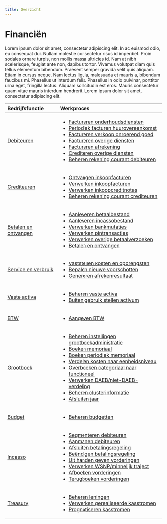 ```yaml
---
title: Overzicht
---
```


# Financiën

Lorem ipsum dolor sit amet, consectetur adipiscing elit. In ac euismod odio, eu consequat dui. Nullam molestie consectetur risus id imperdiet. Proin sodales ornare turpis, non mollis massa ultricies id. Nam at nibh scelerisque, feugiat ante non, dapibus tortor. Vivamus volutpat diam quis tellus elementum bibendum. Praesent semper gravida velit quis aliquam. Etiam in cursus neque. Nam lectus ligula, malesuada et mauris a, bibendum faucibus mi. Phasellus ut interdum felis. Phasellus in odio pulvinar, porttitor urna eget, fringilla lectus. Aliquam sollicitudin est eros. Mauris consectetur quam vitae mauris interdum hendrerit. Lorem ipsum dolor sit amet, consectetur adipiscing elit.


Bedrijfsfunctie | Werkproces
:--- | :---
[Debiteuren](debiteuren/debiteuren-overzicht.md) | <ul><li>[Factureren onderhoudsdiensten](debiteuren/factureren-onderhoudsdiensten.md)</li><li>[Periodiek facturen huurovereenkomst](debiteuren/periodiek-facturen-huurovereenkomst.md)</li><li>[Factureren verkoop onroerend goed](debiteuren/factureren-verkoop-onroerend-goed.md)</li><li>[Factureren overige diensten](debiteuren/factureren-overige-diensten.md)</li><li>[Factureren afrekening](debiteuren/factureren-afrekening.md)</li><li>[Crediteren overige diensten](debiteuren/crediteren-overige-diensten.md)</li><li>[Beheren rekening courant debiteuren](debiteuren/beheren-rekening-courant-debiteuren.md)</li></ul>
[Crediteuren](crediteuren/crediteuren-overzicht.md) | <ul><li>[Ontvangen inkoopfacturen](crediteuren/ontvangen-inkoopfacturen.md)</li><li>[Verwerken inkoopfacturen](crediteuren/verwerken-inkoopfacturen.md)</li><li>[Verwerken inkoopcreditnotas](crediteuren/verwerken-inkoopcreditnotas.md)</li><li>[Beheren rekening courant crediteuren](crediteuren/beheren-rekening-courant-crediteuren.md)</li></ul>
[Betalen en ontvangen](betalen-en-ontvangen/betalen-en-ontvangen-overzicht.md) | <ul><li>[Aanleveren betaalbestand](betalen-en-ontvangen/aanleveren-betaalbestand.md)</li><li>[Aanleveren incassobestand](betalen-en-ontvangen/aanleveren-incassobestand.md)</li><li>[Verwerken bankmutaties](betalen-en-ontvangen/verwerken-bankmutaties.md)</li><li>[Verwerken pintransacties](betalen-en-ontvangen/verwerken-pintransacties.md)</li><li>[Verwerken overige betaalverzoeken](betalen-en-ontvangen/verwerken-overige-betaalverzoeken.md)</li><li>[Betalen en ontvangen](betalen-en-ontvangen/betalen-en-ontvangen-overzicht.md)</li></ul>
[Service en verbruik](service-en-verbruik/service-en-verbruik-overzicht.md) | <ul><li>[Vaststellen kosten en opbrengsten](service-en-verbruik/vaststellen-kosten-en-opbrengsten.md)</li><li>[Bepalen nieuwe voorschotten](service-en-verbruik/bepalen-nieuwe-voorschotten.md)</li><li>[Genereren afrekenresultaat](service-en-verbruik/genereren-afrekenresultaat.md)</li></ul>
[Vaste activa](vaste-activa/vaste-activa-overzicht.md) | <ul><li>[Beheren vaste activa](vaste-activa/beheren-vaste-activa.md)</li><li>[Buiten gebruik stellen activum](vaste-activa/buiten-gebruik-stellen-activum.md)</li></ul>
[BTW](btw/btw-overzicht.md) | <ul><li>[Aangeven BTW](btw/aangeven-btw.md)</li></ul>
[Grootboek](grootboek/grootboek-overzicht.md) | <ul><li>[Beheren instellingen grootboekadministratie](grootboek/beheren-instellingen-grootboekadministratie.md)</li><li>[Boeken memoriaal](grootboek/boeken-memoriaal.md)</li><li>[Boeken periodiek memoriaal](grootboek/boeken-periodiek-memoriaal.md)</li><li>[Verdelen kosten naar eenheidsniveau](grootboek/verdelen-kosten-naar-eenheidsniveau.md)</li><li>[Overboeken categoriaal naar functioneel](grootboek/overboeken-categoriaal-naar-functioneel.md)</li><li>[Verwerken DAEB/niet-DAEB-verdeling](grootboek/verwerken-daeb-niet-daeb-verdeling.md)</li><li>[Beheren clusterinformatie](grootboek/beheren-clusterinformatie.md)</li><li>[Afsluiten jaar](grootboek/afsluiten-jaar.md)</li></ul>
[Budget](budget/budget-overzicht.md) | <ul><li>[Beheren budgetten](budget/beheren-budgetten.md)</li></ul>
[Incasso](incasso/incasso-overzicht.md) | <ul><li>[Segmenteren debiteuren](incasso/segmenteren-debiteuren.md)</li><li>[Aanmanen debiteuren](incasso/aanmanen-debiteuren.md)</li><li>[Afsluiten betalingsregeling](incasso/afsluiten-betalingsregeling.md)</li><li>[Beëndigen betalingsregeling](incasso/beendigen-betalingsregeling.md)</li><li>[Uit handen geven vorderingen](incasso/uit-handen-geven-vorderingen.md)</li><li>[Verwerken WSNP/minnelijk traject](incasso/verwerken-wsnp-minnelijk-traject.md)</li><li>[Afboeken vorderingen](incasso/afboeken-vorderingen.md)</li><li>[Terugboeken vorderingen](incasso/terugboeken-vorderingen.md)</li></ul>
[Treasury](treasury/treasury-overzicht.md) | <ul><li>[Beheren leningen](treasury/beheren-leningen.md)</li><li>[Verwerken gerealiseerde kasstromen](treasury/verwerken-gerealiseerde-kasstromen.md)</li><li>[Prognotiseren kasstromen](treasury/prognotiseren-kasstromen.md)</li></ul>

